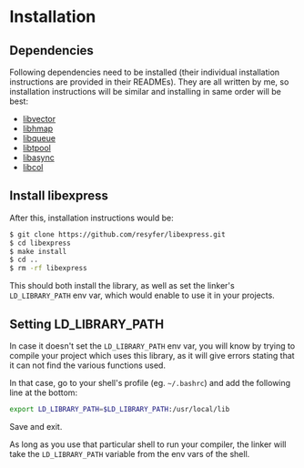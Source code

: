 # Installation

## Dependencies
Following dependencies need to be installed (their individual installation
instructions are provided in their READMEs). They are all written by me, so
installation instructions will be similar and installing in same order will be
best:

- [libvector](https://github.com/resyfer/libvector)
- [libhmap](https://github.com/resyfer/libhmap)
- [libqueue](https://github.com/resyfer/libqueue)
- [libtpool](https://github.com/resyfer/libtpool)
- [libasync](https://github.com/resyfer/libasync)
- [libcol](https://github.com/resyfer/libcol)

## Install libexpress
After this, installation instructions would be:
```sh
$ git clone https://github.com/resyfer/libexpress.git
$ cd libexpress
$ make install
$ cd ..
$ rm -rf libexpress
```

This should both install the library, as well as set the linker's
`LD_LIBRARY_PATH` env var, which would enable to use it in your projects.

## Setting LD_LIBRARY_PATH

In case it doesn't set the `LD_LIBRARY_PATH` env var, you will know by trying
to compile your project which uses this library, as it will give errors stating
that it can not find the various functions used.

In that case, go to your shell's profile (eg. `~/.bashrc`) and add the following
line at the bottom:
```sh
export LD_LIBRARY_PATH=$LD_LIBRARY_PATH:/usr/local/lib
```
Save and exit.

As long as you use that particular shell to run your compiler, the linker will
take the `LD_LIBRARY_PATH` variable from the env vars of the shell.